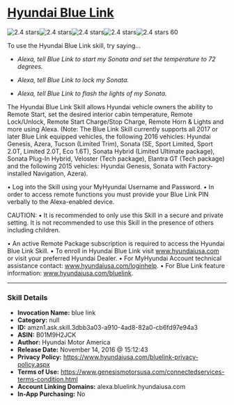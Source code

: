# [Hyundai Blue Link](http://alexa.amazon.com/#skills/amzn1.ask.skill.3dbb3a03-a910-4ad8-82a0-cb6fd97e94a3)
![2.4 stars](../../images/ic_star_black_18dp_1x.png)![2.4 stars](../../images/ic_star_black_18dp_1x.png)![2.4 stars](../../images/ic_star_half_black_18dp_1x.png)![2.4 stars](../../images/ic_star_border_black_18dp_1x.png)![2.4 stars](../../images/ic_star_border_black_18dp_1x.png) 60

To use the Hyundai Blue Link skill, try saying...

* *Alexa, tell Blue Link to start my Sonata and set the temperature to 72 degrees.*

* *Alexa, tell Blue Link to lock my Sonata.*

* *Alexa, tell Blue Link to flash the lights of my Sonata.*

The Hyundai Blue Link Skill allows Hyundai vehicle owners the ability to Remote Start, set the desired interior cabin temperature, Remote Lock/Unlock, Remote Start Charge/Stop Charge, Remote Horn & Lights and more using Alexa. (Note: The Blue Link Skill currently supports all 2017 or later Blue Link equipped vehicles, the following 2016 vehicles: Hyundai Genesis, Azera, Tucson (Limited Trim), Sonata (SE, Sport Limited, Sport 2.0T, Limited 2.0T, Eco 1.6T), Sonata Hybrid (Limited Ultimate package), Sonata Plug-In Hybrid, Veloster (Tech package), Elantra GT (Tech package) and the following 2015 vehicles: Hyundai Genesis, Sonata with Factory-installed Navigation, Azera).

• Log into the Skill using your MyHyundai Username and Password. 
• In order to access remote functions you must provide your Blue Link PIN verbally to the Alexa-enabled device. 

CAUTION: 
• It is recommended to only use this Skill in a secure and private setting. It is not recommended to use this Skill in the presence of others including children. 

• An active Remote Package subscription is required to access the Hyundai Blue Link Skill. 
• To enroll in Hyundai Blue Link visit www.hyundaiusa.com or visit your preferred Hyundai Dealer.
• For MyHyundai Account technical assistance contact: www.hyundaiusa.com/loginhelp.
• For Blue Link feature information: www.hyundaiusa.com/bluelink.

***

### Skill Details

* **Invocation Name:** blue link
* **Category:** null
* **ID:** amzn1.ask.skill.3dbb3a03-a910-4ad8-82a0-cb6fd97e94a3
* **ASIN:** B01M9H2JCK
* **Author:** Hyundai Motor America
* **Release Date:** November 14, 2016 @ 15:12:43
* **Privacy Policy:** https://www.hyundaiusa.com/bluelink-privacy-policy.aspx
* **Terms of Use:** https://www.genesismotorsusa.com/connectedservices-terms-condition.html
* **Account Linking Domains:** alexa.bluelink.hyundaiusa.com
* **In-App Purchasing:** No
